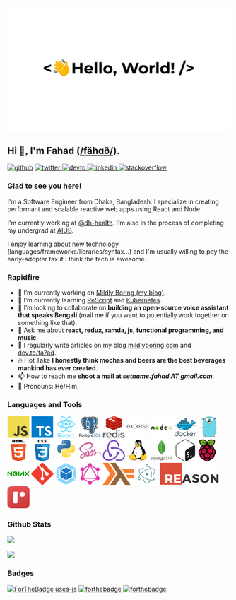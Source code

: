 ![](https://github.com/fa7ad/fa7ad/raw/master/greetings.gif)

## Hi 👋, I'm Fahad ([/fähɑð/](http://ipa-reader.xyz/?text=f%C3%A4h%C9%91%C3%B0&voice=Amy)).

[![github](https://img.shields.io/badge/github-%2324292e.svg?style=for-the-badge&logo=github&logoColor=white)](https://github.com/fa7ad) [ ![twitter](https://img.shields.io/badge/twitter-%2300acee.svg?style=for-the-badge&logo=twitter&logoColor=white) ](https://twitter.com/dev_fahad) [ ![devto](https://img.shields.io/badge/dev.to-%2308090A.svg?style=for-the-badge&logo=dev.to&logoColor=white) ](https://dev.to/fa7ad) [ ![linkedin](https://img.shields.io/badge/linkedin-%231E77B5.svg?style=for-the-badge&logo=linkedin&logoColor=white) ](https://linkedin.com/in/fa7ad) [![stackoverflow](https://img.shields.io/badge/stackoverflow-%23F28032.svg?style=for-the-badge&logo=stackoverflow&logoColor=white)](https://stackoverflow.com/users/3639506/trve-fa7ad)

### Glad to see you here!

I'm a Software Engineer from Dhaka, Bangladesh. I specialize in creating performant and scalable reactive web apps using React and Node.

I'm currently working at [@dh-health](https://dh.health). I'm also in the process of completing my undergrad at [AIUB](https://aiub.edu).

I enjoy learning about new technology (languages/frameworks/libraries/syntax…) and I'm usually willing to pay the early-adopter tax if I think the tech is awesome.

### Rapidfire

- 🔭 I’m currently working on [Mildly Boring (my blog)](https://mildlyboring.com).
- 🌱 I’m currently learning [ReScript](https://rescript-lang.org/) and [Kubernetes](https://kubernetes.io/).
- 👯 I’m looking to collaborate on **building an open-source voice assistant that speaks Bengali** (mail me if you want to potentially work together on something like that).
- 💬 Ask me about **react, redux, ramda, js, functional programming, and music**.
- 📝 I regularly write articles on my blog [mildlyboring.com](https://mildlyboring.com) and [dev.to/fa7ad](https://dev.to/fa7ad).
- 🔥 Hot Take **I honestly think mochas and beers are the best beverages mankind has ever created**.
- 📫 How to reach me **shoot a mail at _setname.fahad AT gmail.com_**.
- 💅 Pronouns: He/Him.

### Languages and Tools

![JavaScript](https://github.com/fa7ad/fa7ad/raw/master/icons/javascript-original.png) ![TypeScript](https://github.com/fa7ad/fa7ad/raw/master/icons/typescript-original.png) ![React](https://github.com/fa7ad/fa7ad/raw/master/icons/react-original-wordmark.png) ![PostgreSQL](https://github.com/fa7ad/fa7ad/raw/master/icons/postgresql-original-wordmark.png) ![Redis](https://github.com/fa7ad/fa7ad/raw/master/icons/redis-original-wordmark.png) ![Express.js](https://github.com/fa7ad/fa7ad/raw/master/icons/express-original-wordmark.png) ![Node.js](https://github.com/fa7ad/fa7ad/raw/master/icons/nodejs-original-wordmark.png) ![Docker](https://github.com/fa7ad/fa7ad/raw/master/icons/docker-original-wordmark.png) ![Go](https://github.com/fa7ad/fa7ad/raw/master/icons/go-original.png) ![HTML5](https://github.com/fa7ad/fa7ad/raw/master/icons/html5-original-wordmark.png) ![CSS3](https://github.com/fa7ad/fa7ad/raw/master/icons/css3-original-wordmark.png) ![Python](https://github.com/fa7ad/fa7ad/raw/master/icons/python-original.png) ![Sass](https://github.com/fa7ad/fa7ad/raw/master/icons/sass-original.png) ![Redux](https://github.com/fa7ad/fa7ad/raw/master/icons/redux-original.png) ![Linux](https://github.com/fa7ad/fa7ad/raw/master/icons/linux-original.png) ![MongoDB](https://github.com/fa7ad/fa7ad/raw/master/icons/mongodb-original-wordmark.png) ![Bash](https://github.com/fa7ad/fa7ad/raw/master/icons/gnu_bash-icon.png) ![Raspberry Pi](https://github.com/fa7ad/fa7ad/raw/master/icons/raspberrypi.png) ![Nginx](https://github.com/fa7ad/fa7ad/raw/master/icons/nginx-original.png) ![Git](https://github.com/fa7ad/fa7ad/raw/master/icons/git-scm-icon.png) ![Webpack](https://github.com/fa7ad/fa7ad/raw/master/icons/webpack-original.png) ![GraphQL](https://github.com/fa7ad/fa7ad/raw/master/icons/graphql.png) ![Haskell](https://github.com/fa7ad/fa7ad/raw/master/icons/haskell.png) ![Electron](https://github.com/fa7ad/fa7ad/raw/master/icons/electron-original.png) ![ReasonML](https://github.com/fa7ad/fa7ad/raw/master/icons/reason.png) ![ReScript](https://github.com/fa7ad/fa7ad/raw/master/icons/nav-logo@2x.png)

### Github Stats

![](https://github-readme-stats.vercel.app/api?username=fa7ad&show_icons=true&count_private=true&hide_border=true)

![](https://github-readme-stats.vercel.app/api/top-langs/?username=fa7ad&hide_border=true&layout=compact&utm_source=1232)

### Badges

[![ForTheBadge uses-js](http://ForTheBadge.com/images/badges/uses-js.svg)](https://github.com/fa7ad?tab=repositories&q=&type=&language=javascript) [![forthebadge](https://forthebadge.com/images/badges/uses-badges.svg)](https://forthebadge.com/) [![forthebadge](https://forthebadge.com/images/badges/makes-people-smile.svg)](#)
